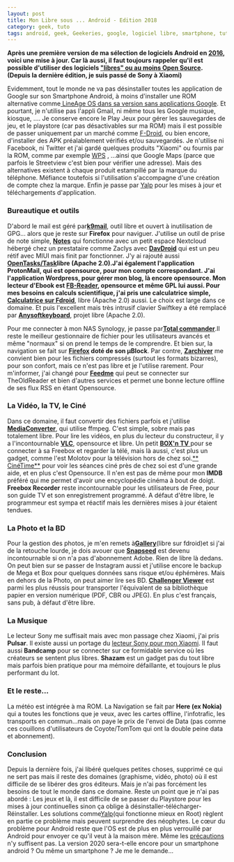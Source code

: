 ```yaml
---
layout: post
title: Mon Libre sous ... Android - Edition 2018
category: geek, tuto
tags: android, geek, Geekeries, google, logiciel libre, smartphone, tutoriel
---
```

**Après une première version de ma sélection de logiciels Android en [2016](https://www.cheziceman.fr/2016/libreandroid2016/), voici une mise à jour. Car là aussi, il faut toujours rappeler qu'il est possible d'utiliser des logiciels <a href="https://linuxfr.org/users/j_kerviel/journaux/libre-vs-open-source-faisons-le-point">"libres" ou au moins Open Source</a>. (Depuis la dernière édition, je suis passé de Sony à Xiaomi)**

Evidemment, tout le monde ne va pas désinstaller toutes les application de Google sur son Smartphone Android, à moins d'installer une ROM alternative comme<a href="https://download.lineageos.org/"> LineAge OS dans sa version sans applications Google</a>. Et pourtant, je n'utilise pas l'appli Gmail, ni même tous les Google musique, kiosque, .... Je conserve encore le Play Jeux pour gérer les sauvegardes de jeu, et le playstore (car pas désactivables sur ma ROM) mais il est possible de passer uniquement par un marché comme <a href="https://f-droid.org/">F-Droid</a>, ou bien encore, d'installer des APK préalablement vérifiés et/ou sauvegardés. Je n'utilise ni Facebook, ni Twitter et j'ai gardé quelques produits "Xiaomi" ou fournis par la ROM, comme par exemple <a href="https://www.wps.com/android">WPS</a> , ...ainsi que Google Maps (parce que parfois le Streetview c'est bien pour vérifier une adresse). Mais des alternatives existent à chaque produit estampillé par la marque du téléphone. Méfiance toutefois si l'utilisation s'accompagne d'une création de compte chez la marque. Enfin je passe par <a href="https://f-droid.org/packages/at.bitfire.davdroid">Yalp</a> pour les mises à jour et téléchargements d'application.

### Bureautique et outils

D'abord le mail est géré par<a href="https://f-droid.org/en/packages/com.fsck.k9/"><b>k9mail</b></a>, outil libre et ouvert à inutilisation de GPG... alors que je reste sur <b>Firefox</b> pour naviguer. J'utilise un outil de prise de note simple, <a href="https://f-droid.org/packages/it.niedermann.owncloud.notes/">**Notes**</a> qui fonctionne avec un petit espace Nextcloud hébergé chez un prestataire comme Zaclys avec <a href="https://f-droid.org/packages/at.bitfire.davdroid">**DavDroid**</a> qui est un peu rétif avec MIUI mais finit par fonctionner. J'y ai rajouté aussi **<a href="https://f-droid.org/en/packages/org.dmfs.tasks/">OpenTasks/Task</a>**libre (Apache 2.0).J'ai également l'application **ProtonMail**, qui est opensource, pour mon compte correspondant. J'ai l'application **Wordpress**, pour gérer mon blog, là encore opensource. Mon lecteur d'Ebook est <a href="https://fbreader.org/android">**FB-Reader**</a>, opensource et même GPL lui aussi. Pour mes besoins en calculs scientifique, j'ai pris une calculatrice simple,<a href="https://f-droid.org/packages/com.xlythe.calculator.material/">** Calculatrice sur Fdroid**</a>, libre (Apache 2.0) aussi. Le choix est large dans ce domaine. Et puis l'excellent mais très intrusif clavier Swiftkey a été remplacé par <a href="https://anysoftkeyboard.github.io/">**Anysoftkeyboard**</a>, projet libre (Apache 2.0).

Pour me connecter à mon NAS Synology, je passe par<a href="https://www.ghisler.com/android.htm">**Total commander**</a>.Il reste le meilleur gestionnaire de fichier pour les utilisateurs avancés et même "normaux" si on prend le temps de le comprendre. Et bien sur, la navigation se fait sur **<a href="https://www.mozilla.org/en-US/firefox/mobile/">Firefox</a> doté de son µBlock**. Par contre, <a href="https://play.google.com/store/apps/details?id=ru.zdevs.zarchiver">**Zarchiver**</a> me convient bien pour les fichiers compressés (surtout les formats bizarres), pour son confort, mais ce n'est pas libre et je l'utilise rarement. Pour m'informer, j'ai changé pour <a href="https://github.com/seazon/FeedMe">**Feedme**</a> qui peut se connecter sur TheOldReader et bien d'autres services et permet une bonne lecture offline de ses flux RSS en étant Opensource.

### La Vidéo, la TV, le Ciné

Dans ce domaine, il faut convertir des fichiers parfois et j'utilise <a href="https://play.google.com/store/apps/details?id=com.AndroidA.MediaConverter&amp;hl=en">**MediaConverter**</a>, qui utilise ffmpeg. C'est simple, sobre mais pas totalement libre. Pour lire les vidéos, en plus du lecteur du constructeur, il y a l'incontournable <a href="https://www.videolan.org/vlc/download-android.html">**VLC**</a>, opensource et libre. Un petit <a href="https://play.google.com/store/apps/details?id=com.xreva.boxntv&amp;hl=en_US">**BOX'n TV** </a>pour se connecter à sa Freebox et regarder la télé, mais là aussi, c'est plus un gadget, comme l'est Molotov pour la télévision hors de chez soi.<a href="https://play.google.com/store/apps/details?id=fr.neamar.cinetime&amp;hl=en_GB">** CinéTime**</a> pour voir les séances ciné près de chez soi est d'une grande aide, et en plus c'est Opensource. Il n'en est pas de même pour mon **IMDB** préféré qui me permet d'avoir une encyclopédie cinéma à bout de doigt. **Freebox Recorder** reste incontournable pour les utilisateurs de Free, pour son guide TV et son enregistrement programmé. A défaut d'être libre, le programmeur est sympa et réactif mais les dernières mises à jour étaient tendues.

### La Photo et la BD

Pour la gestion des photos, je m'en remets à<a href="https://f-droid.org/en/packages/com.simplemobiletools.gallery/"><b>Gallery</b></a><b></b>(libre sur fdroid)et si j'ai de la retouche lourde, je dois avouer que <a href="https://play.google.com/store/apps/details?id=com.niksoftware.snapseed">**Snapseed**</a> est devenu incontournable si on n'a pas d'abonnement Adobe. Rien de libre là dedans. On peut bien sur se passer de Instagram aussi et j'utilise encore le backup de Mega et Box pour quelques données sans risque et/ou éphémères. Mais en dehors de la Photo, on peut aimer lire ses BD. <a href="https://challengerviewer.wordpress.com/">**Challenger Viewer**</a> est parmi les plus réussis pour transporter l'équivalent de sa bibliothèque papier en version numérique (PDF, CBR ou JPEG). En plus c'est français, sans pub, à défaut d'être libre.

### La Musique

Le lecteur Sony me suffisait mais avec mon passage chez Xiaomi, j'ai pris **Pulsar**. Il existe aussi un portage du <a href="http://en.miui.com/thread-328427-1-1.html">lecteur Sony pour mon Xiaomi</a>. Il faut aussi **Bandcamp** pour se connecter sur ce formidable service où les créateurs se sentent plus libres. **Shazam** est un gadget pas du tout libre mais parfois bien pratique pour ma mémoire défaillante, et toujours le plus performant du lot</a>.

### Et le reste...

La météo est intégrée à ma ROM. La Navigation se fait par **Here (ex Nokia)** qui a toutes les fonctions que je veux, avec les cartes offline, l'infotrafic, les transports en commun...mais on paye le prix de l'envoi de Data (pas comme ces couillons d'utilisateurs de Coyote/TomTom qui ont la double peine data et abonnement).

### Conclusion

Depuis la dernière fois, j'ai libéré quelques petites choses, supprimé ce qui ne sert pas mais il reste des domaines (graphisme, vidéo, photo) où il est difficile de se libérer des gros éditeurs. Mais je n'ai pas forcément les besoins de tout le monde dans ce domaine. Reste un point que je n'ai pas abordé : Les jeux et là, il est difficile de se passer du Playstore pour les mises à jour continuelles sinon ça oblige à désinstaller-télécharger-Réinstaller. Les solutions comme<a href="https://f-droid.org/en/packages/com.github.yeriomin.yalpstore/">Yalp</a>(qui fonctionne mieux en Root) règlent en partie ce problème mais peuvent surprendre des néophytes. Le cœur du problème pour Android reste que l'OS est de plus en plus verrouillé par Android pour envoyer ce qu'il veut à la maison mère. Même les <a href="https://cheziceman.wordpress.com/2018/06/14/tuto-les-10-commandements-du-bon-utilisateur-de-smartphone/">précautions</a> n'y suffisent pas. La version 2020 sera-t-elle encore pour un smartphone android ? Ou même un smartphone ? Je me le demande...
